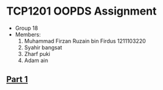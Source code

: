 # TCP1201 OOPDS Assignment
- Group 18
- Members:
  1. Muhammad Firzan Ruzain bin Firdus 1211103220
  2. Syahir bangsat
  3. Zharf puki
  4. Adam ain
## [Part 1](https://github.com/firzanruzain/TCP1201-OOPDS-G18/blob/main/PART1.md#part-1)

